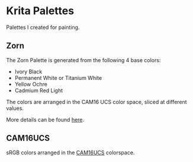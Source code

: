 # Krita Palettes

Palettes I created for painting.

## Zorn

The Zorn Palette is generated from the following 4 base colors:

- Ivory Black
- Permanent White or Titanium White
- Yellow Ochre
- Cadmium Red Light

The colors are arranged in the CAM16 UCS color space, sliced at different values.

More details can be found [here](http://coolwanglu.blogspot.com/2021/03/notes-on-color-6-creating-zorn-palette.html).

## CAM16UCS

sRGB colors arranged in the [CAM16UCS](https://en.wikipedia.org/wiki/Color_appearance_model#CAM16) colorspace.

